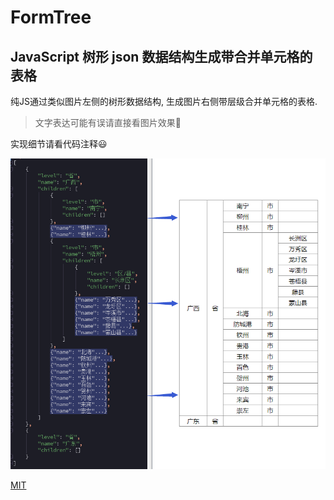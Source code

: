 # FormTree

## JavaScript 树形 json 数据结构生成带合并单元格的表格

纯JS通过类似图片左侧的树形数据结构, 生成图片右侧带层级合并单元格的表格.  

>文字表达可能有误请直接看图片效果🙊  

实现细节请看代码注释😃

![demo](./img/demo.png)

[MIT](LICENSE)
